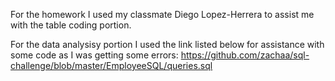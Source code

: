 For the homework I used my classmate Diego Lopez-Herrera to assist me with the table coding portion.

For the data analysisy portion I used the link listed below for assistance with some code as I was getting some errors:
https://github.com/zachaa/sql-challenge/blob/master/EmployeeSQL/queries.sql
